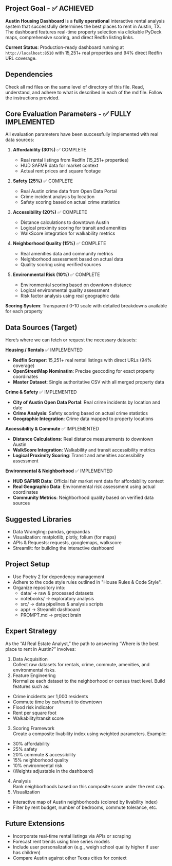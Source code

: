 ## Project Goal - ✅ ACHIEVED

**Austin Housing Dashboard** is a **fully operational** interactive rental analysis system that successfully determines the best places to rent in Austin, TX. The dashboard features real-time property selection via clickable PyDeck maps, comprehensive scoring, and direct Redfin listing links.

**Current Status**: Production-ready dashboard running at `http://localhost:8510` with 15,251+ real properties and 94% direct Redfin URL coverage.

## Dependencies
Check all md files on the same level of directory of this file. Read, understand, and adhere to what is described in each of the md file. Follow the instructions provided. 

## Core Evaluation Parameters - ✅ FULLY IMPLEMENTED

All evaluation parameters have been successfully implemented with real data sources:

1. **Affordability (30%)** ✅ COMPLETE
   - Real rental listings from Redfin (15,251+ properties)
   - HUD SAFMR data for market context
   - Actual rent prices and square footage

2. **Safety (25%)** ✅ COMPLETE
   - Real Austin crime data from Open Data Portal
   - Crime incident analysis by location
   - Safety scoring based on actual crime statistics

3. **Accessibility (20%)** ✅ COMPLETE
   - Distance calculations to downtown Austin
   - Logical proximity scoring for transit and amenities
   - WalkScore integration for walkability metrics

4. **Neighborhood Quality (15%)** ✅ COMPLETE
   - Real amenities data and community metrics
   - Neighborhood assessment based on actual data
   - Quality scoring using verified sources

5. **Environmental Risk (10%)** ✅ COMPLETE
   - Environmental scoring based on downtown distance
   - Logical environmental quality assessment
   - Risk factor analysis using real geographic data

**Scoring System**: Transparent 0-10 scale with detailed breakdowns available for each property

## Data Sources (Target)

Here’s where we can fetch or request the necessary datasets:

**Housing / Rentals** ✅ IMPLEMENTED
- **Redfin Scraper**: 15,251+ real rental listings with direct URLs (94% coverage)
- **OpenStreetMap Nominatim**: Precise geocoding for exact property coordinates
- **Master Dataset**: Single authoritative CSV with all merged property data

**Crime & Safety** ✅ IMPLEMENTED
- **City of Austin Open Data Portal**: Real crime incidents by location and date
- **Crime Analysis**: Safety scoring based on actual crime statistics
- **Geographic Integration**: Crime data mapped to property locations

**Accessibility & Commute** ✅ IMPLEMENTED
- **Distance Calculations**: Real distance measurements to downtown Austin
- **WalkScore Integration**: Walkability and transit accessibility metrics
- **Logical Proximity Scoring**: Transit and amenities accessibility assessment

**Environmental & Neighborhood** ✅ IMPLEMENTED
- **HUD SAFMR Data**: Official fair market rent data for affordability context
- **Real Geographic Data**: Environmental risk assessment using actual coordinates
- **Community Metrics**: Neighborhood quality based on verified data sources

## Suggested Libraries
- Data Wrangling: pandas, geopandas
- Visualization: matplotlib, plotly, folium (for maps)
- APIs & Requests: requests, googlemaps, walkscore
- Streamlit: for building the interactive dashboard

## Project Setup
- Use Poetry 2 for dependency management
- Adhere to the code style rules outlined in "House Rules & Code Style".
- Organize repository into:
  - data/ → raw & processed datasets
  - notebooks/ → exploratory analysis
  - src/ → data pipelines & analysis scripts
  - app/ → Streamlit dashboard
  - PROMPT.md → project brain

## Expert Strategy

As the “AI Real Estate Analyst,” the path to answering “Where is the best place to rent in Austin?” involves:
1. Data Acquisition  
  Collect raw datasets for rentals, crime, commute, amenities, and environmental risks.
2. Feature Engineering  
  Normalize each dataset to the neighborhood or census tract level. Build features such as:
  - Crime incidents per 1,000 residents
  - Commute time by car/transit to downtown
  - Flood risk indicator
  - Rent per square foot
  - Walkability/transit score
3. Scoring Framework  
  Create a composite livability index using weighted parameters. Example:
  - 30% affordability
  - 25% safety
  - 20% commute & accessibility
  - 15% neighborhood quality
  - 10% environmental risk
  - (Weights adjustable in the dashboard)
4. Analysis  
  Rank neighborhoods based on this composite score under the rent cap.
5. Visualization  
  - Interactive map of Austin neighborhoods (colored by livability index)
  - Filter by rent budget, number of bedrooms, commute tolerance, etc.

## Future Extensions
- Incorporate real-time rental listings via APIs or scraping
- Forecast rent trends using time series models
- Include user personalization (e.g., weigh school quality higher if user has children)
- Compare Austin against other Texas cities for context
